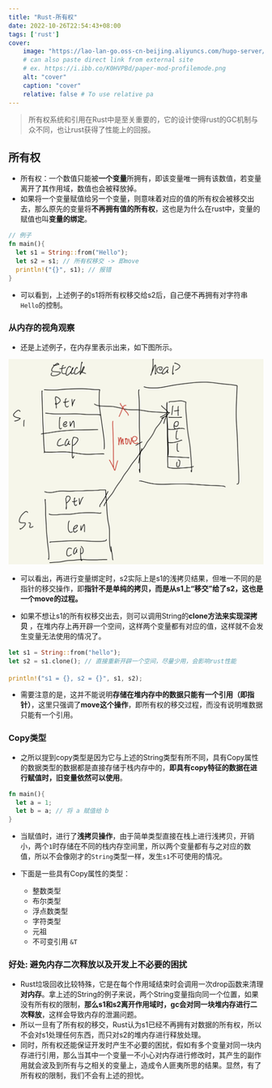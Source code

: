 ```yaml
---
title: "Rust-所有权"
date: 2022-10-26T22:54:43+08:00
tags: ['rust']
cover:
    image: "https://lao-lan-go.oss-cn-beijing.aliyuncs.com/hugo-server/images/pixiv8.jpg"
    # can also paste direct link from external site
    # ex. https://i.ibb.co/K0HVPBd/paper-mod-profilemode.png
    alt: "cover"
    caption: "cover"
    relative: false # To use relative pa
---
```


> 所有权系统和引用在Rust中是至关重要的，它的设计使得rust的GC机制与众不同，也让rust获得了性能上的回报。



## 所有权

* 所有权：一个数值只能被**一个变量**所拥有，即该变量唯一拥有该数值，若变量离开了其作用域，数值也会被释放掉。
* 如果将一个变量赋值给另一个变量，则意味着对应的值的所有权会被移交出去，那么原先的变量将**不再拥有值的所有权**，这也是为什么在rust中，变量的赋值也叫**变量的绑定**。

```rust
// 例子
fn main(){
  let s1 = String::from("Hello");
  let s2 = s1; // 所有权移交 -> 即move
  println!("{}", s1); // 报错
}
```

* 可以看到，上述例子的s1将所有权移交给s2后，自己便不再拥有对字符串```Hello```的控制。



### 从内存的视角观察

* 还是上述例子，在内存里表示出来，如下图所示。

![rust图示](/images/rust-借用1.jpg)

* 可以看出，再进行变量绑定时，s2实际上是s1的浅拷贝结果，但唯一不同的是指针的移交操作，即**指针不是单纯的拷贝，而是从s1上“移交”给了s2，这也是一个move的过程。**

* 如果不想让s1的所有权移交出去，则可以调用String的**clone方法来实现深拷贝**  ，在堆内存上再开辟一个空间，这样两个变量都有对应的值，这样就不会发生变量无法使用的情况了。

```rust
let s1 = String::from("hello");
let s2 = s1.clone(); // 直接重新开辟一个空间，尽量少用，会影响rust性能

println!("s1 = {}, s2 = {}", s1, s2);
```

* 需要注意的是，这并不能说明**存储在堆内存中的数据只能有一个引用（即指针）**，这里只强调了**move这个操作**，即所有权的移交过程，而没有说明堆数据只能有一个引用。



### Copy类型

* 之所以提到copy类型是因为它与上述的String类型有所不同，具有Copy属性的数据类型的数据都是直接存储于栈内存中的，**即具有copy特征的数据在进行赋值时，旧变量依然可以使用**。

```rust
fn main(){
  let a = 1;
  let b = a; // 将 a 赋值给 b
}
```

* 当赋值时，进行了**浅拷贝操作**，由于简单类型直接在栈上进行浅拷贝，开销小，两个```1```时存储在不同的栈内存空间里，所以两个变量都有与之对应的数值，所以不会像刚才的````String````类型一样，发生```s1```不可使用的情况。

* 下面是一些具有Copy属性的类型：
  * 整数类型
  * 布尔类型
  * 浮点数类型
  * 字符类型
  * 元祖
  * 不可变引用 `&T`

### 好处: 避免内存二次释放以及开发上不必要的困扰

* Rust垃圾回收比较特殊，它是在每个作用域结束时会调用一次drop函数来清理**对内存**。拿上述的String的例子来说，两个String变量指向同一个位置，如果没有所有权的限制，**那么s1和s2离开作用域时，gc会对同一块堆内存进行二次释放**，这样会导致内存的泄漏问题。
* 所以一旦有了所有权的移交，Rust认为s1已经不再拥有对数据的所有权，所以不会对s1处理任何东西，而只对s2的堆内存进行释放处理。
* 同时，所有权还能保证开发时产生不必要的困扰，假如有多个变量对同一块内存进行引用，那么当其中一个变量一不小心对内存进行修改时，其产生的副作用就会波及到所有与之相关的变量上，造成令人匪夷所思的结果。显然，有了所有权的限制，我们不会有上述的担忧。
